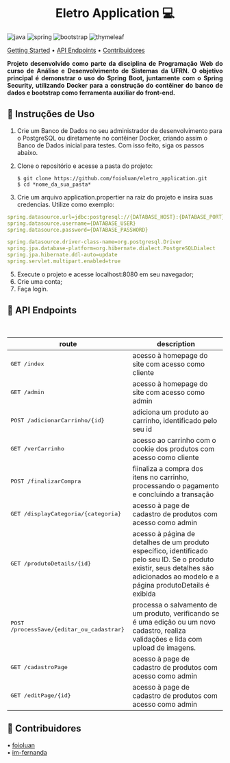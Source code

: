 [JAVA_BADGE]:https://img.shields.io/badge/java-%23ED8B00.svg?style=for-the-badge&logo=openjdk&logoColor=white
[SPRING_BADGE]: https://img.shields.io/badge/spring-%236DB33F.svg?style=for-the-badge&logo=spring&logoColor=white
[BOOTSTRAP_BADGE]: https://img.shields.io/badge/bootstrap-%236DB33F.svg?style=for-the-badge&logo=spring&logoColor=white
[THYMELEAF_BADGE]: https://img.shields.io/badge/thymeleaf-%236DB33F.svg?style=for-the-badge&logo=thymeleaf&logoColor=white

<h1 align="center" style="font-weight: bold;">Eletro Application 💻</h1>

![java][JAVA_BADGE]
![spring][SPRING_BADGE]
![bootstrap][BOOTSTRAP_BADGE]
![thymeleaf][THYMELEAF_BADGE]

<p align="left">
  <a href="#started">Getting Started</a> • 
  <a href="#routes">API Endpoints</a> •
  <a href="#contributors">Contribuidores</a>
</p>

<p align="justify">
  <b>Projeto desenvolvido como parte da disciplina de Programação Web do curso de Análise e Desenvolvimento de Sistemas da UFRN. O objetivo principal é demonstrar o uso do Spring Boot, juntamente com o Spring Security, utilizando Docker para a construção do contêiner do banco de dados e bootstrap como ferramenta auxiliar do front-end.</b>
</p>

<h2 id="started">🚀 Instruções de Uso</h2>

1. Crie um Banco de Dados no seu administrador de desenvolvimento para o PostgreSQL ou diretamente no contêiner Docker, criando assim o Banco de Dados inicial para testes. Com isso feito, siga os passos abaixo.
2. Clone o repositório e acesse a pasta do projeto:
  
       $ git clone https://github.com/foioluan/eletro_application.git
       $ cd *nome_da_sua_pasta*

3. Crie um arquivo application.propertier na raiz do projeto e insira suas credencias. Utilize como exemplo:
  ```yaml
  spring.datasource.url=jdbc:postgresql://{DATABASE_HOST}:{DATABASE_PORT}/{DATABASE_NAME}
  spring.datasource.username={DATABASE_USER}
  spring.datasource.password={DATABASE_PASSWORD}
  
  spring.datasource.driver-class-name=org.postgresql.Driver
  spring.jpa.database-platform=org.hibernate.dialect.PostgreSQLDialect
  spring.jpa.hibernate.ddl-auto=update
  spring.servlet.multipart.enabled=true
  ```
5. Execute o projeto e acesse localhost:8080 em seu navegador;
6. Crie uma conta;
7. Faça login.

<h2 id="routes">📍 API Endpoints</h2>
​

| route               | description                                          
|----------------------|-----------------------------------------------------
| <kbd>GET /index</kbd>     | acesso à homepage do site com acesso como cliente
| <kbd>GET /admin</kbd>     | acesso à homepage do site com acesso como admin
| <kbd>POST /adicionarCarrinho/{id}</kbd>     | adiciona um produto ao carrinho, identificado pelo seu id
| <kbd>GET /verCarrinho</kbd>     | acesso ao carrinho com o cookie dos produtos com acesso como cliente
| <kbd>POST /finalizarCompra</kbd>     | fiinaliza a compra dos itens no carrinho, processando o pagamento e concluindo a transação
| <kbd>GET /displayCategoria/{categoria} </kbd>     | acesso à page de cadastro de produtos com acesso como admin
| <kbd>GET /produtoDetails/{id}</kbd> | acesso à página de detalhes de um produto específico, identificado pelo seu ID. Se o produto existir, seus detalhes são adicionados ao modelo e a página produtoDetails é exibida
| <kbd>POST /processSave/{editar_ou_cadastrar}</kbd> | processa o salvamento de um produto, verificando se é uma edição ou um novo cadastro, realiza validações e lida com upload de imagens.
| <kbd>GET /cadastroPage </kbd>     | acesso à page de cadastro de produtos com acesso como admin
| <kbd>GET /editPage/{id} </kbd>     | acesso à page de cadastro de produtos com acesso como admin


<h2 id="contributors">🤝 Contribuidores</h2>

<p align="left">
  • <a href="https://github.com/foioluan">foioluan</a>
  </br>
  • <a href="https://github.com/im-fernanda">im-fernanda</a>
</p>
